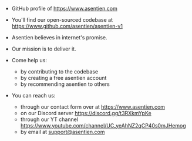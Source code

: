 - GitHub profile of https://www.asentien.com
- You'll find our open-sourced codebase at https://www.github.com/asentien/asentien-v1
- Asentien believes in internet's promise. 
- Our mission is to deliver it.


- Come help us: 
  - by contributing to the codebase
  - by creating a free asentien account
  - by recommending asentien to others


- You can reach us:
  - through our contact form over at https://www.asentien.com
  - on our Discord server https://discord.gg/t3RXkmYpKe
  - through our YT channel https://www.youtube.com/channel/UC_yeAhNZ2qCP40s0mJHemog
  - by email at support@asentien.com
